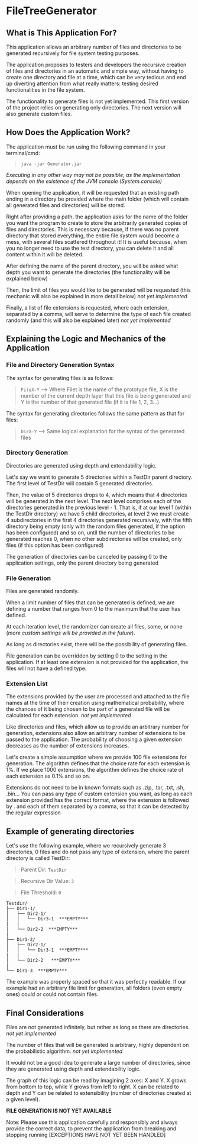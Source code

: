 # FileTreeGenerator
## What is This Application For?
This application allows an arbitrary number of files and directories to be generated recursively for file system testing purposes.

The application proposes to testers and developers the recursive creation of files and directories in an automatic and simple way, without having to create one directory and file at a time, which can be very tedious and end up diverting attention from what really matters: testing desired functionalities in the file system.

The functionality to generate files is not yet implemented. This first version of the project relies on generating only directories. The next version will also generate custom files.

## How Does the Application Work?
The application must be run using the following command in your terminal/cmd:

>`java -jar Generator.jar`

*Executing in any other way may not be possible, as the implementation depends on the existence of the JVM console (System.console)*

When opening the application, it will be requested that an existing path ending in a directory be provided where the main folder (which will contain all generated files and directories) will be stored.

Right after providing a path, the application asks for the name of the folder you want the program to create to store the arbitrarily generated copies of files and directories. This is necessary because, if there was no parent directory that stored everything, the entire file system would become a mess, with several files scattered throughout it! It is useful because, when you no longer need to use the test directory, you can delete it and all content within it will be deleted.

After defining the name of the parent directory, you will be asked what depth you want to generate the directories (the functionality will be explained below)

Then, the limit of files you would like to be generated will be requested (this mechanic will also be explained in more detail below) _not yet implemented_

Finally, a list of file extensions is requested, where each extension, separated by a comma, will serve to determine the type of each file created randomly (and this will also be explained later) _not yet implemented_

## Explaining the Logic and Mechanics of the Application
### File and Directory Generation Syntax
The syntax for generating files is as follows:
>`FileX-Y` -->  Where Filet is the name of the prototype file, X is the number of the current depth layer that this file is being generated and Y is the number of that generated file (if it is file 1, 2, 3...)

The syntax for generating directories follows the same pattern as that for files: 
>`DirX-Y` -->   Same logical explanation for the syntax of the generated files

### Directory Generation
Directories are generated using depth and extendability logic.

Let's say we want to generate 5 directories within a TestDir parent directory. 
The first level of TestDir will contain 5 generated directories.

Then, the value of 5 directories drops to 4, which means that 4 directories will be generated in the next level. The next level comprises each of the directories generated in the previous level - 1.
That is, if at our level 1 (within the TestDir directory) we have 5 child directories, at level 2 we must create 4 subdirectories in the first 4 directories generated recursively, with the fifth directory being empty (only with the random files generated, if the option has been configured) and so on, until the number of directories to be generated reaches 0, when no other subdirectories will be created, only files (if this option has been configured)

The generation of directories can be canceled by passing 0 to the application settings, only the parent directory being generated

### File Generation
Files are generated randomly.

When a limit number of files that can be generated is defined, we are defining a number that ranges from 0 to the maximum that the user has defined.

At each iteration level, the randomizer can create all files, some, or none (_more custom settings will be provided in the future_).

As long as directories exist, there will be the possibility of generating files.

File generation can be overridden by setting 0 to the setting in the application.
If at least one extension is not provided for the application, the files will not have a defined type.

### Extension List
The extensions provided by the user are processed and attached to the file names at the time of their creation using mathematical probability, where the chances of it being chosen to be part of a generated file will be calculated for each extension. _not yet implemented_

Like directories and files, which allow us to provide an arbitrary number for generation, extensions also allow an arbitrary number of extensions to be passed to the application. The probability of choosing a given extension decreases as the number of extensions increases.

Let's create a simple assumption where we provide 100 file extensions for generation. The algorithm defines that the choice rate for each extension is 1%. If we place 1000 extensions, the algorithm defines the choice rate of each extension as 0.1% and so on.

Extensions do not need to be in known formats such as .zip, .tar, .txt, .sh, .bin... You can pass any type of custom extension you want, as long as each extension provided has the correct format, where the extension is followed by . and each of them separated by a comma, so that it can be detected by the regular expression

## Example of generating directories
Let's use the following example, where we recursively generate 3 directories, 0 files and do not pass any type of extension, where the parent directory is called TestDir:

> Parent Dir: `TestDir`
 
> Recursive Dir Value: `3`
 
> File Threshold: `0`
 

```plaintext
Testdir/
├── Dir1-1/
│   ├── Dir2-1/
│   │   └── Dir3-1  ***EMPTY***
|   |
│   └── Dir2-2  ***EMPTY***
|
├── Dir1-2/
│   ├── Dir2-1/
│   │   └── Dir3-1  ***EMPTY***
|   |
│   └── Dir2-2   ***EMPTY***
|
└── Dir1-3  ***EMPTY***
```
The example was properly spaced so that it was perfectly readable.
If our example had an arbitrary file limit for generation, all folders (even empty ones) could or could not contain files.

## Final Considerations
Files are not generated infinitely, but rather as long as there are directories. _not yet implemented_

The number of files that will be generated is arbitrary, highly dependent on the probabilistic algorithm. _not yet implemented_

It would not be a good idea to generate a large number of directories, since they are generated using depth and extendability logic.

The graph of this logic can be read by imagining 2 axes: X and Y.
X grows from bottom to top, while Y grows from left to right.
X can be related to depth and Y can be related to extensibility (number of directories created at a given level).

**FILE GENERATION IS NOT YET AVAILABLE**

Note: Please use this application carefully and responsibly and always provide the correct data, to prevent the application from breaking and stopping running [EXCEPTIONS HAVE NOT YET BEEN HANDLED]
